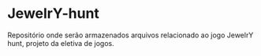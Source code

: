 # JewelrY-hunt
Repositório onde serão armazenados arquivos relacionado ao jogo JewelrY hunt, projeto da eletiva de jogos.
